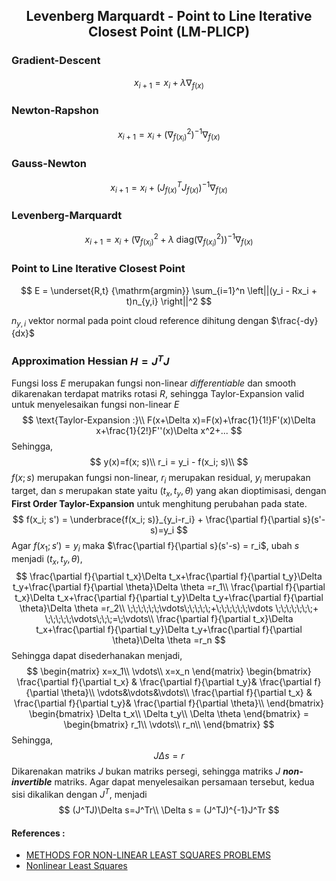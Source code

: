 <center> <h2>Levenberg Marquardt - Point to Line Iterative Closest Point (LM-PLICP)</h2></center>

### Gradient-Descent

$$
x_{i+1} = x_i + \lambda\nabla_{f(x)}
$$

### Newton-Rapshon

$$
x_{i+1} = x_i + (\nabla^2_{f(x_i)})^{-1}\nabla_{f(x)}
$$

### Gauss-Newton

$$
x_{i+1} = x_i + (J_{f(x)}^TJ_{f(x)})^{-1}\nabla_{f(x)}
$$

### Levenberg-Marquardt

$$
x_{i+1} = x_i + (\nabla^2_{f(x_i)}+\lambda \; \text{diag}(\nabla^2_{f(x_i)}))^{-1}\nabla_{f(x)}
$$

### Point to Line Iterative Closest Point

$$
E = \underset{R,t} {\mathrm{argmin}} \sum_{i=1}^n \left||(y_i - Rx_i + t)n_{y,i} \right||^2
$$

$n_{y,i}$ vektor normal pada point cloud reference dihitung dengan $\frac{-dy}{dx}$

### Approximation Hessian $H=J^TJ$

Fungsi loss $E$ merupakan fungsi non-linear *differentiable* dan smooth dikarenakan terdapat matriks rotasi $R$,  sehingga Taylor-Expansion valid untuk menyelesaikan fungsi non-linear $E$
$$
\text{Taylor-Expansion :}\\
F(x+\Delta x)=F(x)+\frac{1}{1!}F'(x)\Delta x+\frac{1}{2!}F''(x)\Delta x^2+...
$$
Sehingga,
$$
y(x)=f(x; s)\\
r_i = y_i - f(x_i; s)\\
$$
$f(x; s)$ merupakan fungsi non-linear, $r_i$ merupakan residual, $y_i$ merupakan target, dan $s$ merupakan state yaitu $( t_x, t_y, \theta)$ yang akan dioptimisasi, dengan **First Order Taylor-Expansion** untuk menghitung perubahan pada state.
$$
f(x_i; s') = \underbrace{f(x_i; s)}_{y_i-r_i} + \frac{\partial f}{\partial s}(s'-s)=y_i
$$
Agar $f(x_1; s') = y_i$ maka $\frac{\partial f}{\partial s}(s'-s) = r_i$, ubah $s$ menjadi $( t_x, t_y, \theta)$,
$$
\frac{\partial f}{\partial t_x}\Delta t_x+\frac{\partial f}{\partial t_y}\Delta t_y+\frac{\partial f}{\partial \theta}\Delta \theta =r_1\\
\frac{\partial f}{\partial t_x}\Delta t_x+\frac{\partial f}{\partial t_y}\Delta t_y+\frac{\partial f}{\partial \theta}\Delta \theta =r_2\\
\;\;\;\;\;\;\vdots\;\;\;\;\;+\;\;\;\;\;\;\vdots \;\;\;\;\;\;\;+ \;\;\;\;\;\vdots\;\;\;=\;\vdots\\
\frac{\partial f}{\partial t_x}\Delta t_x+\frac{\partial f}{\partial t_y}\Delta t_y+\frac{\partial f}{\partial \theta}\Delta \theta =r_n
$$
Sehingga dapat disederhanakan menjadi, 
$$
\begin{matrix}
x=x_1\\
\vdots\\
x=x_n
\end{matrix}
\begin{bmatrix}
\frac{\partial f}{\partial t_x} & \frac{\partial f}{\partial t_y}& \frac{\partial f}{\partial \theta}\\
\vdots&\vdots&\vdots\\
\frac{\partial f}{\partial t_x} & \frac{\partial f}{\partial t_y}& \frac{\partial f}{\partial \theta}\\
\end{bmatrix}
\begin{bmatrix}
\Delta t_x\\
\Delta t_y\\
\Delta \theta
\end{bmatrix} =
\begin{bmatrix}
r_1\\
\vdots\\
r_n\\
\end{bmatrix}
$$
Sehingga,
$$
J \Delta s=r
$$
Dikarenakan matriks $J$ bukan matriks persegi, sehingga matriks $J$ ***non-invertible*** matriks. Agar dapat menyelesaikan persamaan tersebut, kedua sisi dikalikan dengan $J^T$, menjadi
$$
(J^TJ)\Delta s=J^Tr\\
\Delta s = (J^TJ)^{-1}J^Tr
$$

#### References :

- [METHODS FOR NON-LINEAR LEAST SQUARES PROBLEMS](https://www.researchgate.net/publication/261652064_Methods_for_Non-Linear_Least_Squares_Problems_2nd_ed)
- [Nonlinear Least Squares](https://www.youtube.com/watch?v=8evmj2L-iCY)